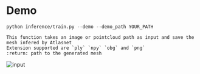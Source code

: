 # Demo

```python inference/train.py --demo --demo_path YOUR_PATH```

```
This function takes an image or pointcloud path as input and save the mesh infered by Atlasnet
Extension supported are `ply` `npy` `obg` and `png`
:return: path to the generated mesh
```







![input](./pictures/2D3D.png)

